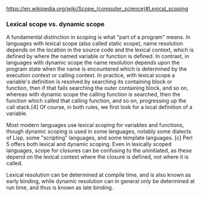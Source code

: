
https://en.wikipedia.org/wiki/Scope_(computer_science)#Lexical_scoping

### Lexical scope vs. dynamic scope

A fundamental distinction in scoping is what "part of a program" means. In languages with lexical scope (also called static scope), name resolution depends on the location in the source code and the lexical context, which is defined by where the named variable or function is defined. In contrast, in languages with dynamic scope the name resolution depends upon the program state when the name is encountered which is determined by the execution context or calling context. In practice, with lexical scope a variable's definition is resolved by searching its containing block or function, then if that fails searching the outer containing block, and so on, whereas with dynamic scope the calling function is searched, then the function which called that calling function, and so on, progressing up the call stack.[4] Of course, in both rules, we first look for a local definition of a variable.

Most modern languages use lexical scoping for variables and functions, though dynamic scoping is used in some languages, notably some dialects of Lisp, some "scripting" languages, and some template languages. [c] Perl 5 offers both lexical and dynamic scoping. Even in lexically scoped languages, scope for closures can be confusing to the uninitiated, as these depend on the lexical context where the closure is defined, not where it is called.

Lexical resolution can be determined at compile time, and is also known as early binding, while dynamic resolution can in general only be determined at run time, and thus is known as late binding.